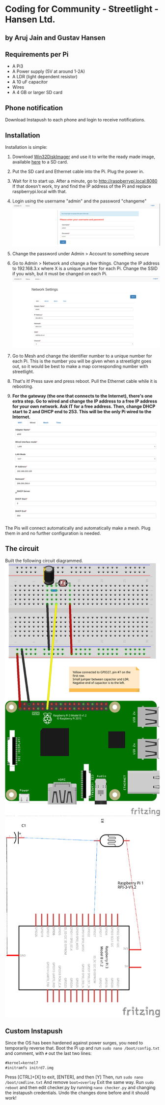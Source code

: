 # Coding for Community - Streetlight - Hansen Ltd.
## by Aruj Jain and Gustav Hansen

## Requirements per Pi
 - A Pi3
 - A Power supply (5V at around 1-2A)
 - A LDR (light dependent resistor)
 - A 10 uF capacitor
 - Wires
 - A 4 GB or larger SD card

## Phone notification
Download Instapush to each phone and login to receive notifications.

## Installation
Installation is simple:
1. Download [Win32DiskImager](https://sourceforge.net/projects/win32diskimager/)
and use it to write the ready made image, available [here](https://github.com/kusti8/cfc/releases/download/v1.1/cfc-non-instapush-2.zip) to a SD card.

2. Put the SD card and Ethernet cable into the Pi. Plug the power in.

3. Wait for it to start up. After a minute, go to http://raspberrypi.local:8080
If that doesn't work, try and find the IP address of the Pi and replace
raspberrypi.local with that.

4. Login using the username "admin" and the password "changeme"
![Login](https://github.com/kusti8/cfc/blob/master/login.png)

5. Change the password under Admin > Account to something secure

6. Go to Admin > Network and change a few things. Change the IP address to
192.168.3.x where X is a unique number for each Pi. Change the SSID if you wish,
but it must be changed on each Pi.
![WiFi](https://github.com/kusti8/cfc/blob/master/wifi.png)

7. Go to Mesh and change the identifier number to a unique number for each Pi.
This is the number you will be given when a streetlight goes out, so it would
be best to make a map corresponding number with streetlight.

8. That's it! Press save and press reboot. Pull the Ethernet cable while it is
rebooting.

9. **For the gateway (the one that connects to the Internet),
there's one extra step. Go to wired and change the IP address to a free
IP address for your own network. Ask IT for a free address. Then, change
DHCP start to 2 and DHCP end to 253. This will be the only Pi wired to the Internet.**
![Wired](https://github.com/kusti8/cfc/blob/master/wired.png)

The Pis will connect automatically and automatically make a mesh. Plug them
in and no further configuration is needed.

## The circuit
Built the following circuit diagrammed.
![Circuit](https://github.com/kusti8/cfc/blob/master/circuit.png)
![Schematic](https://github.com/kusti8/cfc/blob/master/schematic.png)

## Custom Instapush
Since the OS has been hardened against power surges, you need to temporarily
reverse that. Boot the Pi up and run `sudo nano /boot/config.txt` and comment,
with `#` out the last two lines:
```
#kernel=kernel7
#initramfs initrd7.img
```
Press [CTRL]+[X] to exit, [ENTER], and then [Y]
Then, run `sudo nano /boot/cmdline.txt`
And remove `boot=overlay`
Exit the same way. Run `sudo reboot` and then edit checker.py by running
`nano checker.py` and changing the instapush credentials.
Undo the changes done before and it should work!
